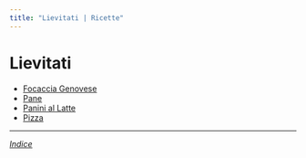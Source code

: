 ```yaml
---
title: "Lievitati | Ricette"
---
```

# Lievitati

- [Focaccia Genovese](./Focaccia-Genovese.md)
- [Pane](./Pane.md)
- [Panini al Latte](./Panini-al-Latte.md)
- [Pizza](./Pizza.md)

***

*[Indice](..)*